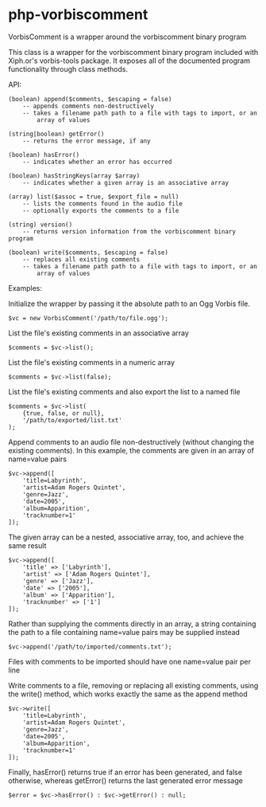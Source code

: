 # php-vorbiscomment

VorbisComment is a wrapper around the vorbiscomment binary program
  
This class is a wrapper for the vorbiscomment binary program included with 
Xiph.or's vorbis-tools package. It exposes all of the documented program 
functionality through class methods.  

API:

    (boolean) append($comments, $escaping = false)          
        -- appends comments non-destructively
        -- takes a filename path path to a file with tags to import, or an 
            array of values 
    
    (string|boolean) getError() 
        -- returns the error message, if any
    
    (boolean) hasError() 
        -- indicates whether an error has occurred
    
    (boolean) hasStringKeys(array $array) 
        -- indicates whether a given array is an associative array 
    
    (array) list($assoc = true, $export_file = null) 
        -- lists the comments found in the audio file 
        -- optionally exports the comments to a file 
    
    (string) version() 
        -- returns version information from the vorbiscomment binary program
    
    (boolean) write($comments, $escaping = false)          
        -- replaces all existing comments
        -- takes a filename path path to a file with tags to import, or an 
            array of values 
            
Examples: 

Initialize the wrapper by passing it the absolute path to an Ogg Vorbis 
file.

    $vc = new VorbisComment('/path/to/file.ogg'); 
    
List the file's existing comments in an associative array 

    $comments = $vc->list();
    
List the file's existing comments in a numeric array 

    $comments = $vc->list(false); 
    
List the file's existing comments and also export the list to a named 
file
    
    $comments = $vc->list( 
        {true, false, or null}, 
        '/path/to/exported/list.txt' 
    );
        
Append comments to an audio file non-destructively (without changing the 
existing comments). In this example, the comments are given in an array
of name=value pairs 

    $vc->append([ 
        'title=Labyrinth', 
        'artist=Adam Rogers Quintet', 
        'genre=Jazz', 
        'date=2005', 
        'album=Apparition', 
        'tracknumber=1' 
    ]); 
        
The given array can be a nested, associative array, too, and achieve the 
same result

    $vc->append([ 
        'title' => ['Labyrinth'], 
        'artist' => ['Adam Rogers Quintet'], 
        'genre' => ['Jazz'], 
        'date' => ['2005'], 
        'album' => ['Apparition'], 
        'tracknumber' => ['1'] 
    ]); 
        
Rather than supplying the comments directly in an array, a string 
containing the path to a file containing name=value pairs may be supplied 
instead 

    $vc->append('/path/to/imported/comments.txt');
    
Files with comments to be imported should have one name=value pair per 
line
    
Write comments to a file, removing or replacing all existing comments, 
using the write() method, which works exactly the same as the append 
method 

    $vc->write([ 
        'title=Labyrinth', 
        'artist=Adam Rogers Quintet', 
        'genre=Jazz', 
        'date=2005', 
        'album=Apparition', 
        'tracknumber=1' 
    ]); 
        
Finally, hasError() returns true if an error has been generated, and 
false otherwise, whereas getError() returns the last generated error 
message 

    $error = $vc->hasError() : $vc->getError() : null; 
    